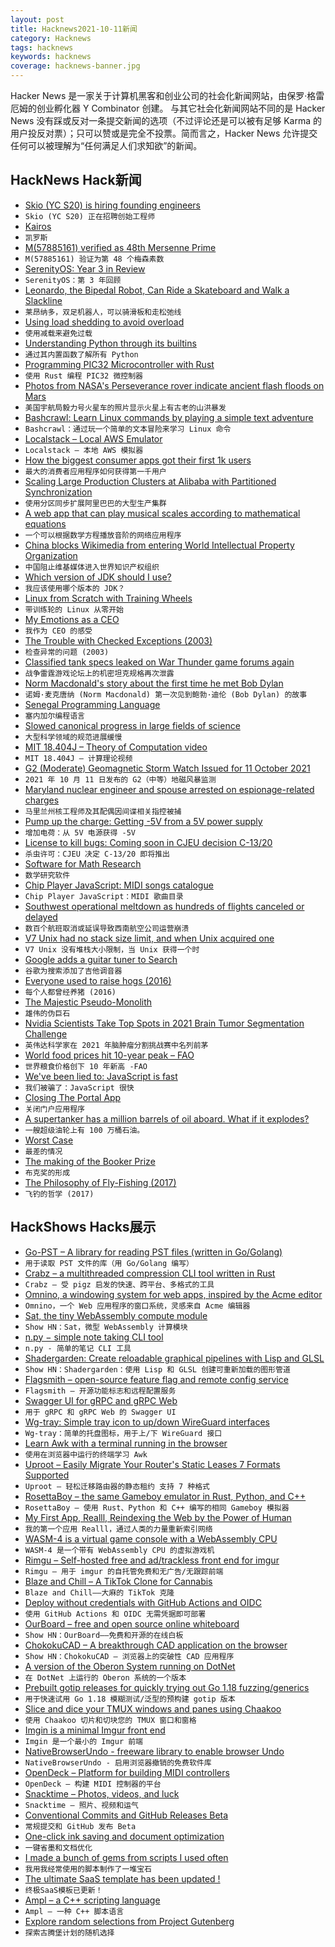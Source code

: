 ```yaml
---
layout: post
title: Hacknews2021-10-11新闻
category: Hacknews
tags: hacknews
keywords: hacknews
coverage: hacknews-banner.jpg
---
```


Hacker News 是一家关于计算机黑客和创业公司的社会化新闻网站，由保罗·格雷厄姆的创业孵化器 Y Combinator 创建。
与其它社会化新闻网站不同的是 Hacker News 没有踩或反对一条提交新闻的选项（不过评论还是可以被有足够 Karma 的用户投反对票）；只可以赞或是完全不投票。简而言之，Hacker News 允许提交任何可以被理解为“任何满足人们求知欲”的新闻。

## HackNews Hack新闻


- [Skio (YC S20) is hiring founding engineers](https://skio.com/careers)
- `Skio (YC S20) 正在招聘创始工程师`
- [Kairos](https://en.wikipedia.org/wiki/Kairos)
- `凯罗斯`
- [M(57885161) verified as 48th Mersenne Prime](https://www.mersenne.org/)
- `M(57885161) 验证为第 48 个梅森素数`
- [SerenityOS: Year 3 in Review](https://serenityos.org/happy/3rd/)
- `SerenityOS：第 3 年回顾`
- [Leonardo, the Bipedal Robot, Can Ride a Skateboard and Walk a Slackline](https://www.caltech.edu/about/news/leonardo-the-bipedal-robot-can-ride-a-skateboard-and-walk-a-slackline)
- `莱昂纳多，双足机器人，可以骑滑板和走松弛线`
- [Using load shedding to avoid overload](https://aws.amazon.com/builders-library/using-load-shedding-to-avoid-overload/)
- `使用减载来避免过载`
- [Understanding Python through its builtins](https://sadh.life/post/builtins/)
- `通过其内置函数了解所有 Python`
- [Programming PIC32 Microcontroller with Rust](https://gill.net.in/posts/pic32-blink-led-rust/)
- `使用 Rust 编程 PIC32 微控制器`
- [Photos from NASA's Perseverance rover indicate ancient flash floods on Mars](https://www.science.org/doi/10.1126/science.abl4051)
- `美国宇航局毅力号火星车的照片显示火星上有古老的山洪暴发`
- [Bashcrawl: Learn Linux commands by playing a simple text adventure](https://gitlab.com/slackermedia/bashcrawl)
- `Bashcrawl：通过玩一个简单的文本冒险来学习 Linux 命令`
- [Localstack – Local AWS Emulator](https://github.com/localstack/localstack)
- `Localstack – 本地 AWS 模拟器`
- [How the biggest consumer apps got their first 1k users](https://www.lennysnewsletter.com/p/how-the-biggest-consumer-apps-got)
- `最大的消费者应用程序如何获得第一千用户`
- [Scaling Large Production Clusters at Alibaba with Partitioned Synchronization](https://www.micahlerner.com/2021/10/10/scaling-large-production-clusters-with-partitioned-synchronization.html)
- `使用分区同步扩展阿里巴巴的大型生产集群`
- [A web app that can play musical scales according to mathematical equations](https://alexcrist.github.io/scaler/)
- `一个可以根据数学方程播放音阶的网络应用程序`
- [China blocks Wikimedia from entering World Intellectual Property Organization](https://wikimediafoundation.org/news/2021/10/05/china-again-blocks-wikimedia-foundations-accreditation-to-world-intellectual-property-organization/)
- `中国阻止维基媒体进入世界知识产权组织`
- [Which version of JDK should I use?](http://whichjdk.com/)
- `我应该使用哪个版本的 JDK？`
- [Linux from Scratch with Training Wheels](https://philsyme.github.io/lfs-tw/)
- `带训练轮的 Linux 从零开始`
- [My Emotions as a CEO](https://ryancaldbeck.co/2021/10/08/my-emotions-as-a-ceo/)
- `我作为 CEO 的感受`
- [The Trouble with Checked Exceptions (2003)](https://www.artima.com/articles/the-trouble-with-checked-exceptions)
- `检查异常的问题 (2003)`
- [Classified tank specs leaked on War Thunder game forums again](https://ukdefencejournal.org.uk/classified-tank-specs-leaked-on-war-thunder-game-forums-again/)
- `战争雷霆游戏论坛上的机密坦克规格再次泄露`
- [Norm Macdonald's story about the first time he met Bob Dylan](https://twitter.com/smalwigwamlight/status/1446881138895568899)
- `诺姆·麦克唐纳 (Norm Macdonald) 第一次见到鲍勃·迪伦 (Bob Dylan) 的故事`
- [Senegal Programming Language](https://github.com/SenegalLang/Senegal)
- `塞内加尔编程语言`
- [Slowed canonical progress in large fields of science](https://www.pnas.org/content/118/41/e2021636118)
- `大型科学领域的规范进展缓慢`
- [MIT 18.404J – Theory of Computation video](https://www.youtube.com/playlist?list=PLUl4u3cNGP60_JNv2MmK3wkOt9syvfQWY)
- `MIT 18.404J – 计算理论视频`
- [G2 (Moderate) Geomagnetic Storm Watch Issued for 11 October 2021](https://www.swpc.noaa.gov/news/g2-moderate-geomagnetic-storm-watch-issued-11-october-2021)
- `2021 年 10 月 11 日发布的 G2（中等）地磁风暴监测`
- [Maryland nuclear engineer and spouse arrested on espionage-related charges](https://www.justice.gov/opa/pr/maryland-nuclear-engineer-and-spouse-arrested-espionage-related-charges)
- `马里兰州核工程师及其配偶因间谍相关指控被捕`
- [Pump up the charge: Getting -5V from a 5V power supply](https://nicole.express/2021/dont-be-so-negative.html)
- `增加电荷：从 5V 电源获得 -5V`
- [License to kill bugs: Coming soon in CJEU decision C-13/20](https://www.berggren.eu/en/blog/license-to-kill-bugs-coming-soon-in-cjeu-decision)
- `杀虫许可：CJEU 决定 C-13/20 即将推出`
- [Software for Math Research](https://amathr.org/software/)
- `数学研究软件`
- [Chip Player JavaScript: MIDI songs catalogue](https://mmontag.github.io/chip-player-js/browse)
- `Chip Player JavaScript：MIDI 歌曲目录`
- [Southwest operational meltdown as hundreds of flights canceled or delayed](https://thepointsguy.com/news/southwest-meldown/)
- `数百个航班取消或延误导致西南航空公司运营崩溃`
- [V7 Unix had no stack size limit, and when Unix acquired one](https://utcc.utoronto.ca/~cks/space/blog/unix/StackSizeLimitWhen)
- `V7 Unix 没有堆栈大小限制，当 Unix 获得一个时`
- [Google adds a guitar tuner to Search](https://www.engadget.com/google-guitar-tuner-search-113540630.html)
- `谷歌为搜索添加了吉他调音器`
- [Everyone used to raise hogs (2016)](https://lithub.com/everyone-used-to-raise-hogs/)
- `每个人都曾经养猪 (2016)`
- [The Majestic Pseudo-Monolith](https://matteing.com/the-majestic-pseudo-monolith/)
- `雄伟的伪巨石`
- [Nvidia Scientists Take Top Spots in 2021 Brain Tumor Segmentation Challenge](https://developer.nvidia.com/blog/nvidia-data-scientists-take-top-spots-in-miccai-2021-brain-tumor-segmentation-challenge/)
- `英伟达科学家在 2021 年脑肿瘤分割挑战赛中名列前茅`
- [World food prices hit 10-year peak – FAO](https://www.reuters.com/business/world-food-prices-hit-10-year-peak-fao-2021-10-07/)
- `世界粮食价格创下 10 年新高 -FAO`
- [We've been lied to: JavaScript is fast](https://jyelewis.com/blog/2021-09-28-javascript-is-fast/)
- `我们被骗了：JavaScript 很快`
- [Closing The Portal App](https://blog.pushbullet.com/2021/10/04/closing-the-portal-app)
- `关闭门户应用程序`
- [A supertanker has a million barrels of oil aboard. What if it explodes?](https://www.newyorker.com/magazine/2021/10/11/the-ship-that-became-a-bomb)
- `一艘超级油轮上有 100 万桶石油。`
- [Worst Case](https://www.tbray.org/ongoing/When/202x/2021/10/08/The-WOrst-Case)
- `最差的情况`
- [The making of the Booker Prize](https://www.theguardian.com/books/2021/oct/05/arguments-anticipation-and-carefully-encouraged-scandals-the-making-of-the-booker-prize)
- `布克奖的形成`
- [The Philosophy of Fly-Fishing (2017)](https://www.theparisreview.org/blog/2017/10/10/philosophy-fly-fishing/)
- `飞钓的哲学 (2017)`


## HackShows Hacks展示

- [ Go-PST – A library for reading PST files (written in Go/Golang)](https://github.com/mooijtech/go-pst)
- `用于读取 PST 文件的库（用 Go/Golang 编写）`
- [ Crabz – a multithreaded compression CLI tool written in Rust](https://github.com/sstadick/crabz)
- `Crabz – 受 pigz 启发的快速、跨平台、多格式的工具`
- [ Omnino, a windowing system for web apps, inspired by the Acme editor](https://github.com/bopwerks/omnino)
- `Omnino，一个 Web 应用程序的窗口系统，灵感来自 Acme 编辑器`
- [ Sat, the tiny WebAssembly compute module](https://github.com/suborbital/sat)
- `Show HN：Sat，微型 WebAssembly 计算模块`
- [ n.py − simple note taking CLI tool](https://git.bitmycode.com/sodimel/n)
- `n.py - 简单的笔记 CLI 工具`
- [ Shadergarden: Create reloadable graphical pipelines with Lisp and GLSL](https://blog.tonari.no/shadergarden)
- `Show HN：Shadergarden：使用 Lisp 和 GLSL 创建可重新加载的图形管道`
- [ Flagsmith – open-source feature flag and remote config service](https://github.com/Flagsmith/flagsmith)
- `Flagsmith – 开源功能标志和远程配置服务`
- [ Swagger UI for gRPC and gRPC Web](https://blog.gendocu.com/posts/gendocu-v0.4-beta-release/)
- `用于 gRPC 和 gRPC Web 的 Swagger UI`
- [ Wg-tray: Simple tray icon to up/down WireGuard interfaces](https://wg-tray.arcanite.ch/)
- `Wg-tray：简单的托盘图标，用于上/下 WireGuard 接口`
- [ Learn Awk with a terminal running in the browser](https://sandbox.bio/tutorials?id=awk-intro)
- `使用在浏览器中运行的终端学习 Awk`
- [ Uproot – Easily Migrate Your Router's Static Leases 7 Formats Supported](https://github.com/GeekVisit/uproot)
- `Uproot – 轻松迁移路由器的静态租约 支持 7 种格式`
- [ RosettaBoy – the same Gameboy emulator in Rust, Python, and C++](https://github.com/shish/rosettaboy)
- `RosettaBoy – 使用 Rust、Python 和 C++ 编写的相同 Gameboy 模拟器`
- [ My First App, Realll, Reindexing the Web by the Power of Human](https://realll.co/)
- `我的第一个应用 Realll，通过人类的力量重新索引网络`
- [ WASM-4 is a virtual game console with a WebAssembly CPU](https://wasm4.org/)
- `WASM-4 是一个带有 WebAssembly CPU 的虚拟游戏机`
- [ Rimgu – Self-hosted free and ad/trackless front end for imgur](https://codeberg.org/3np/rimgu)
- `Rimgu – 用于 imgur 的自托管免费和无广告/无跟踪前端`
- [ Blaze and Chill – A TikTok Clone for Cannabis](https://play.google.com/store/apps/details?id=com.blazeandchill&amp;hl=en_US&amp;gl=US)
- `Blaze and Chill——大麻的 TikTok 克隆`
- [ Deploy without credentials with GitHub Actions and OIDC](https://blog.alexellis.io/deploy-without-credentials-using-oidc-and-github-actions/)
- `使用 GitHub Actions 和 OIDC 无需凭据即可部署`
- [ OurBoard – free and open source online whiteboard](https://www.ourboard.io/)
- `Show HN：OurBoard——免费和开源的在线白板`
- [ ChokokuCAD – A breakthrough CAD application on the browser](https://github.com/itta611/ChokokuCAD/blob/main/README.md)
- `Show HN：ChokokuCAD – 浏览器上的突破性 CAD 应用程序`
- [ A version of the Oberon System running on DotNet](http://software.rochus-keller.ch/OberonSystem_SDL_CLI_Assemblies.zip)
- `在 DotNet 上运行的 Oberon 系统的一个版本`
- [ Prebuilt gotip releases for quickly trying out Go 1.18 fuzzing/generics](https://github.com/clean8s/gotip-built)
- `用于快速试用 Go 1.18 模糊测试/泛型的预构建 gotip 版本`
- [ Slice and dice your TMUX windows and panes using Chaakoo](item?id=28810395)
- `使用 Chaakoo 切片和切块您的 TMUX 窗口和窗格`
- [ Imgin is a minimal Imgur front end](https://imgin.voidnet.tech/)
- `Imgin 是一个最小的 Imgur 前端`
- [ NativeBrowserUndo - freeware library to enable browser Undo](https://hypervariety.com/NativeBrowserUndo/NativeBrowserUndo.html)
- `NativeBrowserUndo - 启用浏览器撤销的免费软件库`
- [ OpenDeck – Platform for building MIDI controllers](https://github.com/shanteacontrols/OpenDeck)
- `OpenDeck – 构建 MIDI 控制器的平台`
- [ Snacktime – Photos, videos, and luck](https://www.snacktime.com)
- `Snacktime – 照片、视频和运气`
- [ Conventional Commits and GitHub Releases Beta](https://github.com/bcoe/conventional-release-labels)
- `常规提交和 GitHub 发布 Beta`
- [ One-click ink saving and document optimization](https://www.halftoner.com/)
- `一键省墨和文档优化`
- [ I made a bunch of gems from scripts I used often](https://github.com/dorianmariefr/gem)
- `我用我经常使用的脚本制作了一堆宝石`
- [ The ultimate SaaS template has been updated !](https://github.com/gmpetrov/ultimate-saas-ts/tree/firebase-authentication)
- `终极SaaS模板已更新！`
- [ Ampl – a C++ scripting language](https://github.com/codr7/ampl)
- `Ampl – 一种 C++ 脚本语言`
- [ Explore random selections from Project Gutenberg](https://www.locserendipity.com/Gutenberg.html)
- `探索古腾堡计划的随机选择`

